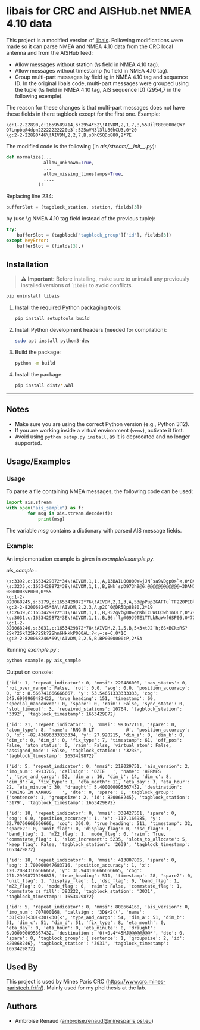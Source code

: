 
# libais for CRC and AISHub.net NMEA 4.10 data

This project is a modified version of [libais](https://github.com/schwehr/libais).
Following modifications were made so it can parse NMEA and NMEA 4.10 data from the CRC local antenna and from the AISHub feed:

* Allow messages without station (\s field in NMEA 4.10 tag).
* Allow messages without timestamp (\c field in NMEA 4.10 tag).
* Group multi-part messages by field \g in NMEA 4.10 tag and sequence ID.
In the original libais code, multi-part messages were grouped using the tuple (\s field in NMEA 4.10 tag, AIS sequence ID) (2954,7 in the following exemple).

The reason for these changes is that multi-part messages does not have these fields in there tagblock except for the first one. Example:
```
\g:1-2-22890,c:1659589714,s:2954*52\!AIVDM,2,1,7,B,55Uilt800000cQW?O7Lnpbq@4dpn22222222220e3`;525wVN3l3lU80hCU3,0*20
\g:2-2-22890*46\!AIVDM,2,2,7,B,s0hCSQDp880,2*7E
```
The modified code is the following (in _ais/stream/\_\_init\_\_.py_):

```python
def normalize(...
              allow_unknown=True,
              ...
              allow_missing_timestamps=True,
              ....
            ):
```
Replacing line 234:
```python
bufferSlot = (tagblock_station, station, fields[3])
```
by (use \g NMEA 4.10 tag field instead of the previous tuple):
```python
try:
    bufferSlot = (tagblock['tagblock_group']['id'], fields[3])
except KeyError:
    bufferSlot = (fields[3],)
```


## Installation

> ⚠️ **Important:** Before installing, make sure to uninstall any previously installed versions of `libais` to avoid conflicts.

```bash
pip uninstall libais
```

1. Install the required Python packaging tools:
    ```bash
    pip install setuptools build
    ```

2. Install Python development headers (needed for compilation):
    ```bash
    sudo apt install python3-dev
    ```

3. Build the package:
    ```bash
    python -m build
    ```

4. Install the package:
    ```bash
    pip install dist/*.whl
    ```

---

## Notes
- Make sure you are using the correct Python version (e.g., Python 3.12).
- If you are working inside a virtual environment (`venv`), activate it first.
- Avoid using `python setup.py install`, as it is deprecated and no longer supported.


## Usage/Examples

### Usage
To parse a file containing NMEA messages, the following code can be used:
```python
import ais.stream
with open("ais_sample") as f:
    	for msg in ais.stream.decode(f):
            print(msg)
```
The variable _msg_ contains a dictionary with parsed AIS message fields.



### Example:
An implementation example is given in _example/example.py_.

_ais_sample_ :
```
\s:3392,c:1653429872*34\!AIVDM,1,1,,A,13BAIL00000W=jJN`sa9VDgp0>`<,0*0A
\s:3235,c:1653429872*38\!AIVDM,1,1,,B,ENk`spD973h9@6:@@@@@@@@@@@@=3DAN7w?0800003vP000,0*55
\g:1-2-820068245,s:3179,c:1653429872*76\!AIVDM,2,1,3,A,53@pPup2GAFTu`TF220PE8lE>22222222222220l20>846inN=U3mjCQ,0*31
\g:2-2-820068245*6A\!AIVDM,2,2,3,A,p2C`0@DR5Dp8880,2*19
\s:2639,c:1653429872*31\!AIVDM,1,1,,B,B52gvb@00=qrKhTcLWCQ3wh1nDLr,0*79
\s:3031,c:1653429872*3E\!AIVDM,1,1,,B,B6:`lg@09J9TE1TTLbRaWwf6SP06,0*72
\g:1-2-820068246,s:3031,c:1653429872*78\!AIVDM,2,1,5,B,5<3<tJ2`h;6S<BCk:RS?2Sk?2Sk?2Sk?2Sk?2Shn6HkkkP000AL:?<;=:e=C,0*1C
\g:2-2-820068246*69\!AIVDM,2,2,5,B,BP0000000:P,2*5A

```

Running _example.py_ :
```bash
python example.py ais_sample
```

Output on console:

```
{'id': 1, 'repeat_indicator': 0, 'mmsi': 220486000, 'nav_status': 0, 'rot_over_range': False, 'rot': 0.0, 'sog': 0.0, 'position_accuracy': 0, 'x': 8.566741666666667, 'y': 53.54651333333333, 'cog': 245.6999969482422, 'true_heading': 151, 'timestamp': 60, 'special_manoeuvre': 0, 'spare': 0, 'raim': False, 'sync_state': 0, 'slot_timeout': 3, 'received_stations': 10764, 'tagblock_station': '3392', 'tagblock_timestamp': 1653429872}

{'id': 21, 'repeat_indicator': 1, 'mmsi': 993672161, 'spare': 0, 'aton_type': 8, 'name': 'RNG R LT            @', 'position_accuracy': 0, 'x': -82.43696333333334, 'y': 27.920215, 'dim_a': 0, 'dim_b': 0, 'dim_c': 0, 'dim_d': 0, 'fix_type': 7, 'timestamp': 61, 'off_pos': False, 'aton_status': 0, 'raim': False, 'virtual_aton': False, 'assigned_mode': False, 'tagblock_station': '3235', 'tagblock_timestamp': 1653429872}

{'id': 5, 'repeat_indicator': 0, 'mmsi': 219029751, 'ais_version': 2, 'imo_num': 9913705, 'callsign': 'OZIE   ', 'name': 'HERMES              ', 'type_and_cargo': 52, 'dim_a': 16, 'dim_b': 14, 'dim_c': 8, 'dim_d': 4, 'fix_type': 1, 'eta_month': 11, 'eta_day': 3, 'eta_hour': 22, 'eta_minute': 30, 'draught': 5.400000095367432, 'destination': 'TOWING IN AARHUS    ', 'dte': 0, 'spare': 0, 'tagblock_group': {'sentence': 1, 'groupsize': 2, 'id': 820068245}, 'tagblock_station': '3179', 'tagblock_timestamp': 1653429872}

{'id': 18, 'repeat_indicator': 0, 'mmsi': 338427561, 'spare': 0, 'sog': 0.0, 'position_accuracy': 1, 'x': -117.166985, 'y': 32.70760666666666, 'cog': 360.0, 'true_heading': 511, 'timestamp': 32, 'spare2': 0, 'unit_flag': 0, 'display_flag': 0, 'dsc_flag': 1, 'band_flag': 1, 'm22_flag': 1, 'mode_flag': 0, 'raim': True, 'commstate_flag': 1, 'slot_increment': 5235, 'slots_to_allocate': 5, 'keep_flag': False, 'tagblock_station': '2639', 'tagblock_timestamp': 1653429872}

{'id': 18, 'repeat_indicator': 0, 'mmsi': 413807805, 'spare': 0, 'sog': 3.700000047683716, 'position_accuracy': 1, 'x': 120.20843166666667, 'y': 31.943106666666665, 'cog': 271.29998779296875, 'true_heading': 511, 'timestamp': 28, 'spare2': 0, 'unit_flag': 1, 'display_flag': 1, 'dsc_flag': 0, 'band_flag': 1, 'm22_flag': 0, 'mode_flag': 0, 'raim': False, 'commstate_flag': 1, 'commstate_cs_fill': 393222, 'tagblock_station': '3031', 'tagblock_timestamp': 1653429872}

{'id': 5, 'repeat_indicator': 0, 'mmsi': 808664168, 'ais_version': 0, 'imo_num': 707800168, 'callsign': '3D$<2((', 'name': '30(<30(<30(<30(<30(<', 'type_and_cargo': 54, 'dim_a': 51, 'dim_b': 51, 'dim_c': 51, 'dim_d': 51, 'fix_type': 8, 'eta_month': 0, 'eta_day': 0, 'eta_hour': 0, 'eta_minute': 0, 'draught': 6.900000095367432, 'destination': '0(<0,4*45MJ@@@@@@@@*', 'dte': 0, 'spare': 0, 'tagblock_group': {'sentence': 1, 'groupsize': 2, 'id': 820068246}, 'tagblock_station': '3031', 'tagblock_timestamp': 1653429872}
```
## Used By
This project is used by Mines Paris CRC (https://www.crc.mines-paristech.fr/fr/). Mainly used for my phd thesis at the lab.
## Authors
* Ambroise Renaud (ambroise.renaud@minesparis.psl.eu)